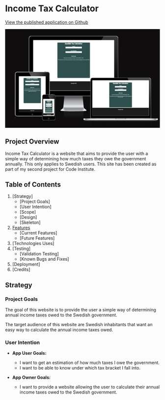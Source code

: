 # Income Tax Calculator 

[View the published application on Github]( https://hemenhk.github.io/income-tax-calculator/)

![Image from Am I Responsive](assets/images/amiresponsive-img.png)

## Project Overview

Income Tax Calculator is a website that aims to provide the user with a simple way of determining how much taxes they owe the government annually. This only applies to Swedish users. This site has been created as part of my second project for Code Institute.

## Table of Contents

1. [Strategy]
    * [Project Goals]
    * [User Intention]
    * [Scope]
    * [Design]
    * [Skeleton]
2. [Features](#features)
    * [Current Features]
    * [Future Features]
3. [Technologies Uses]
4. [Testing]
    * [Validation Testing]
    * [Known Bugs and Fixes]
5. [Deployment]
6. [Credits]

## Strategy <a name="strategy"></a>

### Project Goals <a name="project-goals"></a>

The goal of this website is to provide the user a simple way of determining annual income taxes owed to the Swedish government. 

The target audience of this website are Swedish inhabitants that want an easy way to calculate the annual income taxes owed. 

### User Intention <a name="user-intention"></a>

* __App User Goals:__

    * I want to get an estimation of how much taxes I owe the government.
    * I want to be able to know under which tax bracket I fall into.

* __App Owner Goals:__

    * I want to provide a website allowing the user to calculate their annual income taxes owed to the Swedish government.